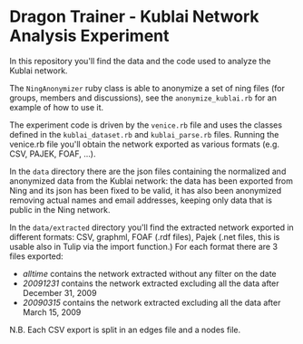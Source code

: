 Dragon Trainer - Kublai Network Analysis Experiment
===================================================

In this repository you'll find the data and the code used to analyze the Kublai network. 

The ```NingAnonymizer``` ruby class is able to anonymize a set of ning files (for groups, members and discussions), see the ```anonymize_kublai.rb``` for an example of how to use it.

The experiment code is driven by the ```venice.rb``` file and uses the classes defined in the ```kublai_dataset.rb``` and ```kublai_parse.rb``` files. Running the venice.rb file you'll obtain the network exported as various formats (e.g. CSV, PAJEK, FOAF, ...).

In the ```data``` directory there are the json files containing the normalized and anonymized data from the Kublai network: the data has been exported from Ning and its json has been fixed to be valid, it has also been anonymized removing actual names and email addresses, keeping only data that is public in the Ning network.

In the ```data/extracted``` directory you'll find the extracted network exported in different formats: CSV, graphml, FOAF (.rdf files), Pajek (.net files, this is usable also in Tulip via the import function.) For each format there are 3 files exported:

* _alltime_ contains the network extracted without any filter on the date
* _20091231_ contains the network extracted excluding all the data after December 31, 2009
* _20090315_ contains the network extracted excluding all the data after March 15, 2009

N.B. Each CSV export is split in an edges file and a nodes file.

